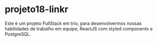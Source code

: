 # projeto18-linkr
Este é um projeto FullStack em trio, para desenvolvermos nossas habilidades de trabalho em equipe, ReactJS com styled components e PostgreSQL.
